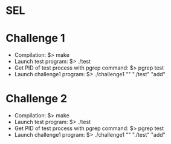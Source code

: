 # SEL

# Challenge 1
  - Compilation:
  $> make
  - Launch test program:
  $> ./test
  - Get PID of test process with pgrep command:
  $> pgrep test
  - Launch challenge1 program:
  $> ./challenge1 "<PID>" "./test" "add"

# Challenge 2
  - Compilation:
  $> make
  - Launch test program:
  $> ./test
  - Get PID of test process with pgrep command:
  $> pgrep test
  - Launch challenge1 program:
  $> ./challenge1 "<PID>" "./test" "add"

